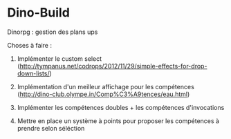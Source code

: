 # Dino-Build
Dinorpg : gestion des plans ups


Choses à faire :

1) Implémenter le custom select (http://tympanus.net/codrops/2012/11/29/simple-effects-for-drop-down-lists/)     

2) Implémentation d'un meilleur affichage pour les compétences  (http://dino-club.olympe.in/Comp%C3%A9tences/eau.html)

3) Implémenter les compétences doubles + les compétences d'invocations

4) Mettre en place un système à points pour proposer les compétences à prendre selon séléction

